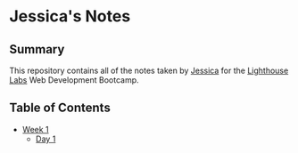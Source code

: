 # Jessica's Notes
## Summary 
This repository contains all of the notes taken by [Jessica](https://github.com/J8051) for the [Lighthouse Labs](https://www.lighthouselabs.ca/) Web Development Bootcamp.   
## Table of Contents 
* [Week 1](/Week_1/)
  * [Day 1](/Week_1/Day_1/) 